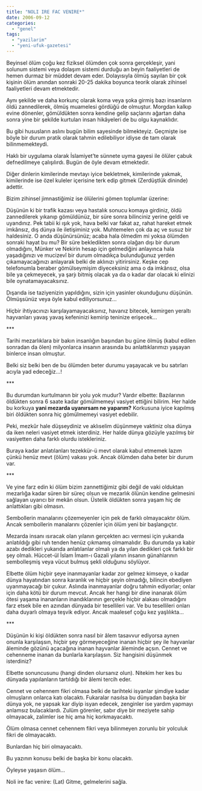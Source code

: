 ```yaml
---
title: "NOLI IRE FAC VENIRE*"
date: 2006-09-12
categories: 
  - "genel"
tags: 
  - "yazilarim"
  - "yeni-ufuk-gazetesi"
---
```


Beyinsel ölüm çoğu kez fiziksel ölümden çok sonra gerçekleşir, yani solunum sistemi veya dolaşım sistemi durduğu an beyin faaliyetleri de hemen durmaz bir müddet devam eder. Dolayısıyla ölmüş sayılan bir çok kişinin ölüm anından sonraki 20-25 dakika boyunca teorik olarak zihinsel faaliyetleri devam etmektedir.

Aynı şekilde ve daha korkunç olarak koma veya şoka girmiş bazı insanların öldü zannedilerek, ölmüş muamelesi gördüğü de olmuştur. Morgdan kalkıp evine dönenler, gömüldükten sonra kendine gelip saçlarını ağartan daha sonra yine bir şekilde kurtulan insan hikâyeleri de bu olgu kaynaklıdır.

Bu gibi hususların aslını bugün bilim sayesinde bilmekteyiz. Geçmişte ise böyle bir durum pratik olarak tahmin edilebiliyor idiyse de tam olarak bilinmemekteydi.

Haklı bir uygulama olarak İslamiyet’te sünnete uyma gayesi ile ölüler çabuk defnedilmeye çalışılırdı. Bugün de öyle devam etmektedir.

Diğer dinlerin kimilerinde mevtayı iyice bekletmek, kimilerinde yakmak, kimilerinde ise özel kuleler içerisine terk edip gitmek (Zerdüştlük dininde) adettir.

Bizim zihinsel jimnastiğimiz ise ölülerini gömen toplumlar üzerine:

Düşünün ki bir trafik kazası veya hastalık sonucu komaya girdiniz, öldü zannedilerek yıkanıp gömüldünüz, bir süre sonra bilinciniz yerine geldi ve uyandınız. Pek tabii ki ışık yok, hava belki var fakat az, rahat hareket etmek imkânsız, dış dünya ile iletişiminiz yok. Muhtemelen çok da aç ve susuz bir haldesiniz. O anda düşünürsünüz; acaba hala ölmedim mi yoksa ölümden sonraki hayat bu mu? Bir süre bekledikten sonra olağan dışı bir durum olmadığını, Münker ve Nekirin hesap için gelmediğini anlayınca hala yaşadığınızı ve mucizevî bir durum olmadıkça bulunduğunuz yerden çıkamayacağınızı anlayarak belki de aklınızı yitirirsiniz. Keşke cep telefonumla beraber gömülseymişim diyeceksiniz ama o da imkânsız, olsa bile ya çekmeyecek, ya şarjı bitmiş olacak ya da o kadar dar olacak ki elinizi bile oynatamayacaksınız.

Dışarıda ise taziyenizin yapıldığını, sizin için yasinler okunduğunu düşünün. Ölmüşsünüz veya öyle kabul ediliyorsunuz…

Hiçbir ihtiyacınızı karşılayamayacaksınız, havanız bitecek, kemirgen yeraltı hayvanları yavaş yavaş kefeninizi kemirip teninize erişecek…

\*\*\*

Tarihi mezarlıklara bir bakın insanlığın başından bu güne ölmüş (kabul edilen sonradan da ölen) milyonlarca insanın arasında bu anlattıklarımızı yaşayan binlerce insan olmuştur.

Belki siz belki ben de bu ölümden beter durumu yaşayacak ve bu satırları acıyla yad edeceğiz…!

\*\*\*

Bu durumdan kurtulmanın bir yolu yok mudur? Vardır elbette: Bazılarının öldükten sonra 6 saate kadar gömülmemeyi vasiyet ettiğini bilirim. Her halde bu korkuya **yani mezarda uyanırsam ne yaparım?** Korkusuna iyice kapılmış biri öldükten sonra hiç gömülmemeyi vasiyet edebilir.

Peki, mezkûr hale düşseydiniz ve aklıselim düşünmeye vaktiniz olsa dünya da iken neleri vasiyet etmek isterdiniz. Her halde dünya gözüyle yazılmış bir vasiyetten daha farklı olurdu istekleriniz.

Buraya kadar anlatılanları tezekkür-ü mevt olarak kabul etmemek lazım çünkü henüz mevt (ölüm) vakası yok. Ancak ölümden daha beter bir durum var.

\*\*\*

Ve yine farz edin ki ölüm bizim zannettiğimiz gibi değil de vaki olduktan mezarlığa kadar süren bir süreç olsun ve mezarlık ölünün kendine gelmesini sağlayan uyarıcı bir mekân olsun. Üstelik öldükten sonra yaşam hiç de anlattıkları gibi olmasın.

Sembollerin manalarını çözemeyenler için pek de farklı olmayacaktır ölüm. Ancak sembollerin manalarını çözenler için ölüm yeni bir başlangıçtır.

Mezarda insanı ısıracak olan yılanın gerçekten acı vermesi için yukarıda anlatıldığı gibi ruh tenden henüz çıkmamış olmamalıdır. Bu durumda ya kabir azabı dedikleri yukarıda anlatılanlar olmalı ya da yılan dedikleri çok farklı bir şey olmalı. Hüccet-ül İslam İmam-ı Gazali yılanın insanın günahlarının sembolleşmiş veya vücut bulmuş şekli olduğunu söylüyor.

Elbette ölüm hiçbir şeye inanmayanlar kadar zor gelmez kimseye, o kadar dünya hayatından sonra karanlık ve hiçbir şeyin olmadığı, bilincin ebediyen uyanmayacağı bir çukur. Aslında inanmayanlar doğru tahmin ediyorlar; onlar için daha kötü bir durum mevcut. Ancak her hangi bir dine inanarak ölüm ötesi yaşama inananların inandıklarının gerçekle hiçbir alakası olmadığını farz etsek bile en azından dünyada bir tesellileri var. Ve bu tesellileri onları daha duyarlı olmaya teşvik ediyor. Ancak maalesef çoğu kez yaşlılıkta…

\*\*\*

Düşünün ki kişi öldükten sonra nasıl bir âlem tasavvur ediyorsa aynen onunla karşılaşsın, hiçbir şey görmeyeceğine inanan hiçbir şey ile hayvanlar âleminde gözünü açacağına inanan hayvanlar âleminde açsın. Cennet ve cehenneme inanan da bunlarla karşılaşsın. Siz hangisini düşünmek isterdiniz?

Elbette sonuncusunu (hangi dinden olursanız olun). Nitekim her kes bu dünyada yapılanların tartıldığı bir âlemi tercih eder.

Cennet ve cehennem fikri olmasa belki de tarihteki isyanlar şimdiye kadar olmuşların onlarca katı olacaktı. Fukaralar nasılsa bu dünyadan başka bir dünya yok, ne yapsak kar diyip isyan edecek, zenginler ise yardım yapmayı anlamsız bulacaklardı. Zulüm görenler, sabır diye bir meziyete sahip olmayacak, zalimler ise hiç ama hiç korkmayacaktı.

Ölüm olmasa cennet cehennem fikri veya bilinmeyen zorunlu bir yolculuk fikri de olmayacaktı.

Bunlardan hiç biri olmayacaktı.

Bu yazının konusu belki de başka bir konu olacaktı.

Öyleyse yaşasın ölüm…

Noli ire fac venire: (Lat) Gitme, gelmelerini sağla.
